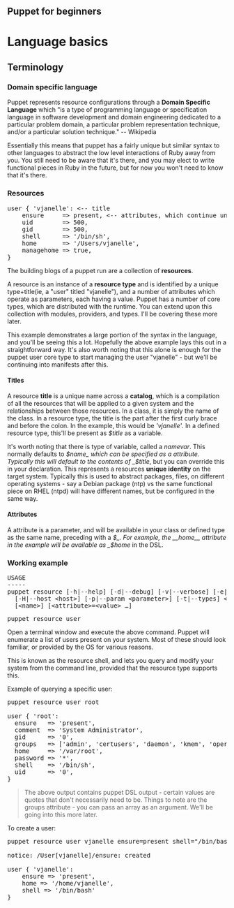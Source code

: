 Puppet for beginners
--------------------

# Language basics

## Terminology

### Domain specific language

Puppet represents resource configurations through a __Domain Specific Language__ which "is a type of programming language or specification language in software development and domain engineering dedicated to a particular problem domain, a particular problem representation technique, and/or a particular solution technique." -- Wikipedia 

Essentially this means that puppet has a fairly unique but similar syntax to other languages to abstract the low level interactions of Ruby away from you.  You still need to be aware that it's there, and you may elect to write functional pieces in Ruby in the future, but for now you won't need to know that it's there.

### Resources

<pre title="User resource">
user { 'vjanelle': <-- title
	ensure     => present, <-- attributes, which continue until the closing {
	uid        => 500,
	gid        => 500,
	shell      => '/bin/sh',
	home       => '/Users/vjanelle',
	managehome => true,
}
</pre>

The building blogs of a puppet run are a collection of **resources**.  

A resource is an instance of a **resource type** and is identified by a unique type+title(ie, a "user" titled "vjanelle"), and a number of attributes which operate as parameters, each having a value.  Puppet has a number of core types, which are distributed with the runtime.  You can extend upon this collection with modules, providers, and types.  I'll be covering these more later.  

This example demonstrates a large portion of the syntax in the language, and you'll be seeing this a lot.  Hopefully the above example lays this out in a straightforward way.  It's also worth noting that this alone is enough for the puppet user core type to start managing the user "vjanelle" - but we'll be continuing into manifests after this.

#### Titles

A resource **title** is a unique name across a **catalog**, which is a compilation of all the resources that will be applied to a given system and the relationships between those resources.  In a class, it is simply the name of the class.  In a resource type, the title is the part after the first curly brace and before the colon.  In the example, this would be _'vjanelle'_.  In a defined resource type, this'll be present as _$title_ as a variable.

It's worth noting that there is type of variable, called a _namevar_.  This normally defaults to _$name_ which can be specified as a attribute.  Typically this will default to the contents of _$title_, but you can override this in your declaration.  This represents a resources __unique identity__ on the target system.  Typically this is used to abstract packages, files, on different operating systems - say a Debian package (ntp) vs the same functional piece on RHEL (ntpd) will have different names, but be configured in the same way.  

#### Attributes

A attribute is a parameter, and will be available in your class or defined type as the same name, preceding with a _$_.  For example, the __home__ attribute in the example will be available as _$home_ in the DSL.

### Working example

<pre>
USAGE
-----
puppet resource [-h|--help] [-d|--debug] [-v|--verbose] [-e|--edit]
  [-H|--host &lt;host&gt;] [-p|--param &lt;parameter&gt;] [-t|--types] &lt;type&gt;
  [&lt;name&gt;] [&lt;attribute&gt;=&lt;value&gt; …]
</pre>

<pre>
puppet resource user
</pre>

Open a terminal window and execute the above command.  Puppet will enumerate a list of users present on your system.  Most of these should look familiar, or provided by the OS for various reasons.

This is known as the resource shell, and lets you query and modify your system from the command line, provided that the resource type supports this.  


Example of querying a specific user:

<pre>
puppet resource user root

user { 'root':
  ensure   => 'present',
  comment  => 'System Administrator',
  gid      => '0',
  groups   => ['admin', 'certusers', 'daemon', 'kmem', 'operator', 'procmod', 'procview', 'staff', 'sys', 'tty', 'wheel'],
  home     => '/var/root',
  password => '*',
  shell    => '/bin/sh',
  uid      => '0',
}
</pre>

> The above output contains puppet DSL output - certain values are quotes that don't necessarily need to be.  Things to note are the groups attribute - you can pass an array as an argument.  We'll be going into this more later.




To create a user:

<pre>
puppet resource user vjanelle ensure=present shell="/bin/bash" home="/home/bash" managehome=true

notice: /User[vjanelle]/ensure: created

user { 'vjanelle':
    ensure => 'present',
    home => '/home/vjanelle',
    shell => '/bin/bash'
}
</pre>